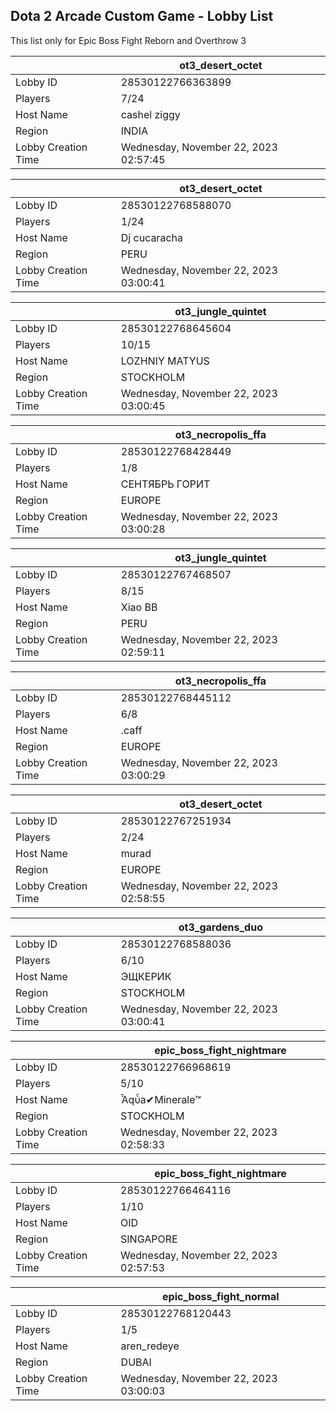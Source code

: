 ## Dota 2 Arcade Custom Game - Lobby List

This list only for Epic Boss Fight Reborn and Overthrow 3

|  | ot3_desert_octet |
| ------ | ------ |
| Lobby ID | 28530122766363899 |
| Players | 7/24 |
| Host Name | cashel ziggy |
| Region | INDIA |
| Lobby Creation Time | Wednesday, November 22, 2023 02:57:45 |


|  | ot3_desert_octet |
| ------ | ------ |
| Lobby ID | 28530122768588070 |
| Players | 1/24 |
| Host Name | Dj cucaracha |
| Region | PERU |
| Lobby Creation Time | Wednesday, November 22, 2023 03:00:41 |


|  | ot3_jungle_quintet |
| ------ | ------ |
| Lobby ID | 28530122768645604 |
| Players | 10/15 |
| Host Name | LOZHNIY MATYUS |
| Region | STOCKHOLM |
| Lobby Creation Time | Wednesday, November 22, 2023 03:00:45 |


|  | ot3_necropolis_ffa |
| ------ | ------ |
| Lobby ID | 28530122768428449 |
| Players | 1/8 |
| Host Name | СЕНТЯБРЬ ГОРИТ |
| Region | EUROPE |
| Lobby Creation Time | Wednesday, November 22, 2023 03:00:28 |


|  | ot3_jungle_quintet |
| ------ | ------ |
| Lobby ID | 28530122767468507 |
| Players | 8/15 |
| Host Name | Xiao BB |
| Region | PERU |
| Lobby Creation Time | Wednesday, November 22, 2023 02:59:11 |


|  | ot3_necropolis_ffa |
| ------ | ------ |
| Lobby ID | 28530122768445112 |
| Players | 6/8 |
| Host Name | .caff |
| Region | EUROPE |
| Lobby Creation Time | Wednesday, November 22, 2023 03:00:29 |


|  | ot3_desert_octet |
| ------ | ------ |
| Lobby ID | 28530122767251934 |
| Players | 2/24 |
| Host Name | murad |
| Region | EUROPE |
| Lobby Creation Time | Wednesday, November 22, 2023 02:58:55 |


|  | ot3_gardens_duo |
| ------ | ------ |
| Lobby ID | 28530122768588036 |
| Players | 6/10 |
| Host Name | ЭЩКЕРИК |
| Region | STOCKHOLM |
| Lobby Creation Time | Wednesday, November 22, 2023 03:00:41 |


|  | epic_boss_fight_nightmare |
| ------ | ------ |
| Lobby ID | 28530122766968619 |
| Players | 5/10 |
| Host Name | Ἆqὖa✔Minerale™ |
| Region | STOCKHOLM |
| Lobby Creation Time | Wednesday, November 22, 2023 02:58:33 |


|  | epic_boss_fight_nightmare |
| ------ | ------ |
| Lobby ID | 28530122766464116 |
| Players | 1/10 |
| Host Name | OID |
| Region | SINGAPORE |
| Lobby Creation Time | Wednesday, November 22, 2023 02:57:53 |


|  | epic_boss_fight_normal |
| ------ | ------ |
| Lobby ID | 28530122768120443 |
| Players | 1/5 |
| Host Name | aren_redeye |
| Region | DUBAI |
| Lobby Creation Time | Wednesday, November 22, 2023 03:00:03 |


